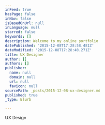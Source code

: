 ```yaml
---
inFeed: true
hasPage: false
inNav: false
isBasedOnUrl: null
inLanguage: null
starred: false
keywords: []
description: Welcome to my online portfolio
datePublished: '2015-12-08T17:28:58.481Z'
dateModified: '2015-12-08T17:28:40.271Z'
title: UX Designer
author: []
authors: []
publisher:
  name: null
  domain: null
  url: null
  favicon: null
sourcePath: _posts/2015-12-08-ux-designer.md
published: true
_type: Blurb

---
```

UX Design